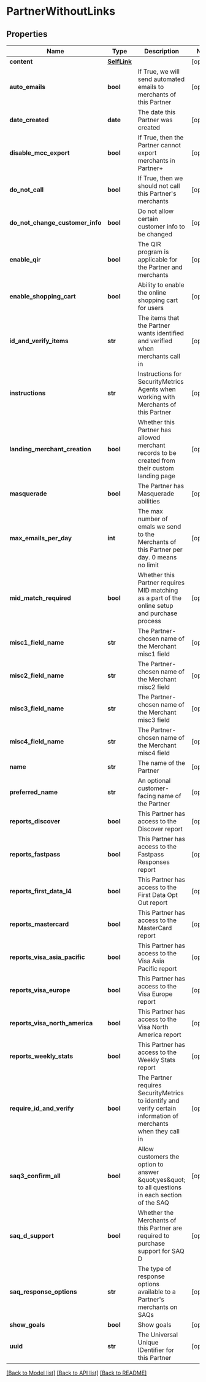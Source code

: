 # PartnerWithoutLinks

## Properties
Name | Type | Description | Notes
------------ | ------------- | ------------- | -------------
**content** | [**SelfLink**](SelfLink.md) |  | [optional] 
**auto_emails** | **bool** | If True, we will send automated emails to merchants of this Partner | [optional] 
**date_created** | **date** | The date this Partner was created | [optional] 
**disable_mcc_export** | **bool** | If True, then the Partner cannot export merchants in Partner+ | [optional] 
**do_not_call** | **bool** | If True, then we should not call this Partner&#x27;s merchants | [optional] 
**do_not_change_customer_info** | **bool** | Do not allow certain customer info to be changed | [optional] 
**enable_qir** | **bool** | The QIR program is applicable for the Partner and merchants | [optional] 
**enable_shopping_cart** | **bool** | Ability to enable the online shopping cart for users | [optional] 
**id_and_verify_items** | **str** | The items that the Partner wants identified and verified when merchants call in | [optional] 
**instructions** | **str** | Instructions for SecurityMetrics Agents when working with Merchants of this Partner | [optional] 
**landing_merchant_creation** | **bool** | Whether this Partner has allowed merchant records to be created from their custom landing page | [optional] 
**masquerade** | **bool** | The Partner has Masquerade abilities | [optional] 
**max_emails_per_day** | **int** | The max number of emals we send to the Merchants of this Partner per day. 0 means no limit | [optional] 
**mid_match_required** | **bool** | Whether this Partner requires MID matching as a part of the online setup and purchase process | [optional] 
**misc1_field_name** | **str** | The Partner-chosen name of the Merchant misc1 field | [optional] 
**misc2_field_name** | **str** | The Partner-chosen name of the Merchant misc2 field | [optional] 
**misc3_field_name** | **str** | The Partner-chosen name of the Merchant misc3 field | [optional] 
**misc4_field_name** | **str** | The Partner-chosen name of the Merchant misc4 field | [optional] 
**name** | **str** | The name of the Partner | [optional] 
**preferred_name** | **str** | An optional customer-facing name of the Partner | [optional] 
**reports_discover** | **bool** | This Partner has access to the Discover report | [optional] 
**reports_fastpass** | **bool** | This Partner has access to the Fastpass Responses report | [optional] 
**reports_first_data_l4** | **bool** | This Partner has access to the First Data Opt Out report | [optional] 
**reports_mastercard** | **bool** | This Partner has access to the MasterCard report | [optional] 
**reports_visa_asia_pacific** | **bool** | This Partner has access to the Visa Asia Pacific report | [optional] 
**reports_visa_europe** | **bool** | This Partner has access to the Visa Europe report | [optional] 
**reports_visa_north_america** | **bool** | This Partner has access to the Visa North America report | [optional] 
**reports_weekly_stats** | **bool** | This Partner has access to the Weekly Stats report | [optional] 
**require_id_and_verify** | **bool** | The Partner requires SecurityMetrics to identify and verify certain information of merchants when they call in | [optional] 
**saq3_confirm_all** | **bool** | Allow customers the option to answer \&quot;yes\&quot; to all questions in each section of the SAQ | [optional] 
**saq_d_support** | **bool** | Whether the Merchants of this Partner are required to purchase support for SAQ D | [optional] 
**saq_response_options** | **str** | The type of response options available to a Partner&#x27;s merchants on SAQs | [optional] 
**show_goals** | **bool** | Show goals | [optional] 
**uuid** | **str** | The Universal Unique IDentifier for this Partner | [optional] 

[[Back to Model list]](../README.md#documentation-for-models) [[Back to API list]](../README.md#documentation-for-api-endpoints) [[Back to README]](../README.md)

